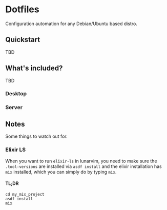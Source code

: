 # Dotfiles

Configuration automation for any Debian/Ubuntu based distro.

## Quickstart

TBD

## What's included?

TBD

### Desktop

### Server

## Notes

Some things to watch out for.

### Elixir LS

When you want to run `elixir-ls` in lunarvim,
you need to make sure the `.tool-versions` are installed via `asdf install`
and the elixir installation has `mix` installed, which you can simply do by typing `mix`.

#### TL;DR
```
cd my_mix_project
asdf install
mix
```
